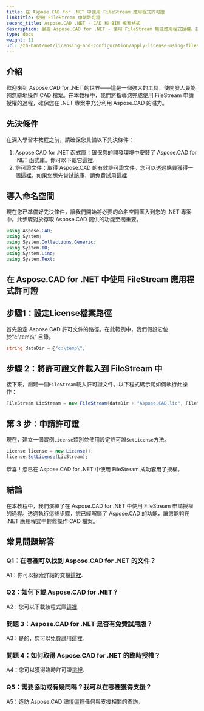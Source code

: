 ```yaml
---
title: 在 Aspose.CAD for .NET 中使用 FileStream 應用程式許可證
linktitle: 使用 FileStream 申請許可證
second_title: Aspose.CAD .NET - CAD 和 BIM 檔案格式
description: 掌握 Aspose.CAD for .NET - 使用 FileStream 無縫應用程式授權。探索逐步指南並釋放潛力。現在下載！
type: docs
weight: 11
url: /zh-hant/net/licensing-and-configuration/apply-license-using-filestream/
---
```

## 介紹

歡迎來到 Aspose.CAD for .NET 的世界——這是一個強大的工具，使開發人員能夠無縫地操作 CAD 檔案。在本教程中，我們將指導您完成使用 FileStream 申請授權的過程，確保您在 .NET 專案中充分利用 Aspose.CAD 的潛力。

## 先決條件

在深入學習本教程之前，請確保您具備以下先決條件：
1.  Aspose.CAD for .NET 函式庫：確保您的開發環境中安裝了 Aspose.CAD for .NET 函式庫。你可以下載它[這裡](https://releases.aspose.com/cad/net/).
2. 許可證文件：取得 Aspose.CAD 的有效許可證文件。您可以透過購買獲得一個[這裡](https://purchase.aspose.com/buy)。如果您想先嘗試該庫，請免費試用[這裡](https://releases.aspose.com/).

## 導入命名空間

現在您已準備好先決條件，讓我們開始將必要的命名空間匯入到您的 .NET 專案中。此步驟對於存取 Aspose.CAD 提供的功能至關重要。
```csharp
using Aspose.CAD;
using System;
using System.Collections.Generic;
using System.IO;
using System.Linq;
using System.Text;
```

## 在 Aspose.CAD for .NET 中使用 FileStream 應用程式許可證

## 步驟1：設定License檔案路徑

首先設定 Aspose.CAD 許可文件的路徑。在此範例中，我們假設它位於“c:\temp\“ 目錄。
```csharp
string dataDir = @"c:\temp\";
```

## 步驟 2：將許可證文件載入到 FileStream 中

接下來，創建一個`FileStream`載入許可證文件。以下程式碼示範如何執行此操作：
```csharp
FileStream LicStream = new FileStream(dataDir + "Aspose.CAD.lic", FileMode.Open);
```

## 第 3 步：申請許可證

現在，建立一個實例`License`類別並使用設定許可證`SetLicense`方法。
```csharp
License license = new License();
license.SetLicense(LicStream);
```

恭喜！您已在 Aspose.CAD for .NET 中使用 FileStream 成功套用了授權。

## 結論

在本教程中，我們演練了在 Aspose.CAD for .NET 中使用 FileStream 申請授權的過程。透過執行這些步驟，您已經解鎖了 Aspose.CAD 的功能，讓您能夠在 .NET 應用程式中輕鬆操作 CAD 檔案。

## 常見問題解答

### Q1：在哪裡可以找到 Aspose.CAD for .NET 的文件？

 A1：你可以探索詳細的文檔[這裡](https://reference.aspose.com/cad/net/).

### Q2：如何下載 Aspose.CAD for .NET？

 A2：您可以下載該程式庫[這裡](https://releases.aspose.com/cad/net/).

### 問題 3：Aspose.CAD for .NET 是否有免費試用版？

 A3：是的，您可以免費試用[這裡](https://releases.aspose.com/).

### 問題 4：如何取得 Aspose.CAD for .NET 的臨時授權？

 A4：您可以獲得臨時許可證[這裡](https://purchase.aspose.com/temporary-license/).

### Q5：需要協助或有疑問嗎？我可以在哪裡獲得支援？

 A5：造訪 Aspose.CAD 論壇[這裡](https://forum.aspose.com/c/cad/19)任何與支援相關的查詢。